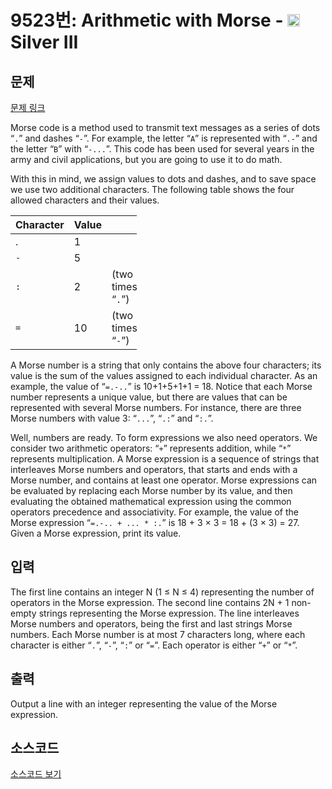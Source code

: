 # 9523번: Arithmetic with Morse - <img src="https://static.solved.ac/tier_small/8.svg" style="height:20px" /> Silver III

<!-- performance -->

<!-- 문제 제출 후 깃허브에 푸시를 했을 때 제출한 코드의 성능이 입력될 공간입니다.-->

<!-- end -->

## 문제

[문제 링크](https://boj.kr/9523)


<p>Morse code is a method used to transmit text messages as a series of dots “<code>.</code>” and dashes “<code>-</code>”. For example, the letter “<code>A</code>” is represented with “<code>.-</code>” and the letter “<code>B</code>” with “<code>-...</code>”. This code has been used for several years in the army and civil applications, but you are going to use it to do math.</p>

<p>With this in mind, we assign values to dots and dashes, and to save space we use two additional characters. The following table shows the four allowed characters and their values.</p>

<table class="table table-bordered" style="width:40%">
<thead>
<tr>
<th>Character</th>
<th>Value</th>
<th>&nbsp;</th>
</tr>
</thead>
<tbody>
<tr>
<td>.</td>
<td>1</td>
<td>&nbsp;</td>
</tr>
<tr>
<td><code>-</code></td>
<td>5</td>
<td>&nbsp;</td>
</tr>
<tr>
<td><code>:</code></td>
<td>2</td>
<td>(two times “<code>.</code>”)</td>
</tr>
<tr>
<td><code>=</code></td>
<td>10</td>
<td>(two times “<code>-</code>”)</td>
</tr>
</tbody>
</table>

<p>A Morse number is a string that only contains the above four characters; its value is the sum of the values assigned to each individual character. As an example, the value of “<code>=.-..</code>” is 10+1+5+1+1 = 18. Notice that each Morse number represents a unique value, but there are values that can be represented with several Morse numbers. For instance, there are three Morse numbers with value 3: “<code>...</code>”, “<code>.:</code>” and “<code>:.</code>”.</p>

<p>Well, numbers are ready. To form expressions we also need operators. We consider two arithmetic operators: “<code>+</code>” represents addition, while “<code>*</code>” represents multiplication. A Morse expression is a sequence of strings that interleaves Morse numbers and operators, that starts and ends with a Morse number, and contains at least one operator. Morse expressions can be evaluated by replacing each Morse number by its value, and then evaluating the obtained mathematical expression using the common operators precedence and associativity. For example, the value of the Morse expression “<code>=.-.. + ... * :.</code>” is 18 + 3 × 3 = 18 + (3 × 3) = 27. Given a Morse expression, print its value.</p>



## 입력


<p>The first line contains an integer N (1 ≤ N ≤ 4) representing the number of operators in the Morse expression. The second line contains 2N + 1 non-empty strings representing the Morse expression. The line interleaves Morse numbers and operators, being the first and last strings Morse numbers. Each Morse number is at most 7 characters long, where each character is either “<code>.</code>”, “<code>-</code>”, “<code>:</code>” or “<code>=</code>”. Each operator is either “<code>+</code>” or “<code>*</code>”.</p>



## 출력


<p>Output a line with an integer representing the value of the Morse expression.</p>



## 소스코드

[소스코드 보기](Arithmetic%20with%20Morse.py)